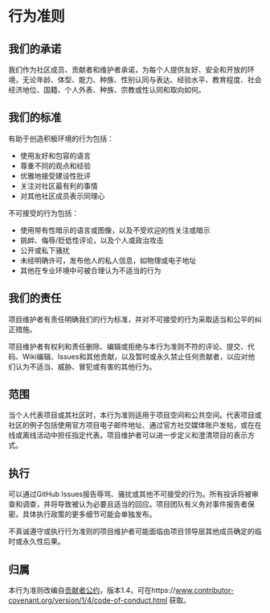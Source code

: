 # 行为准则

## 我们的承诺

我们作为社区成员、贡献者和维护者承诺，为每个人提供友好、安全和开放的环境，无论年龄、体型、能力、种族、性别认同与表达、经验水平、教育程度、社会经济地位、国籍、个人外表、种族、宗教或性认同和取向如何。

## 我们的标准

有助于创造积极环境的行为包括：

* 使用友好和包容的语言
* 尊重不同的观点和经验
* 优雅地接受建设性批评
* 关注对社区最有利的事情
* 对其他社区成员表示同理心

不可接受的行为包括：

* 使用带有性暗示的语言或图像，以及不受欢迎的性关注或暗示
* 挑衅、侮辱/贬低性评论，以及个人或政治攻击
* 公开或私下骚扰
* 未经明确许可，发布他人的私人信息，如物理或电子地址
* 其他在专业环境中可被合理认为不适当的行为

## 我们的责任

项目维护者有责任明确我们的行为标准，并对不可接受的行为采取适当和公平的纠正措施。

项目维护者有权利和责任删除、编辑或拒绝与本行为准则不符的评论、提交、代码、Wiki编辑、Issues和其他贡献，以及暂时或永久禁止任何贡献者，以应对他们认为不适当、威胁、冒犯或有害的其他行为。

## 范围

当个人代表项目或其社区时，本行为准则适用于项目空间和公共空间。代表项目或社区的例子包括使用官方项目电子邮件地址、通过官方社交媒体账户发帖，或在在线或离线活动中担任指定代表。项目维护者可以进一步定义和澄清项目的表示方式。

## 执行

可以通过GitHub Issues报告辱骂、骚扰或其他不可接受的行为。所有投诉将被审查和调查，并将导致被认为必要且适当的回应。项目团队有义务对事件报告者保密。具体执行政策的更多细节可能会单独发布。

不真诚遵守或执行行为准则的项目维护者可能面临由项目领导层其他成员确定的临时或永久性后果。

## 归属

本行为准则改编自[贡献者公约](https://www.contributor-covenant.org)，版本1.4，可在https://www.contributor-covenant.org/version/1/4/code-of-conduct.html 获取。
